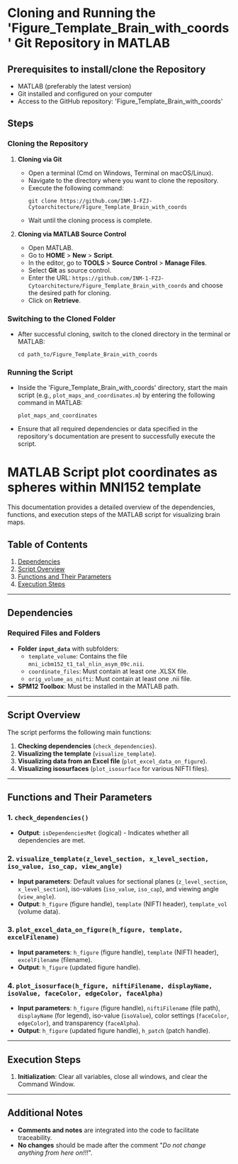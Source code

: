 # Cloning and Running the 'Figure_Template_Brain_with_coords' Git Repository in MATLAB

## Prerequisites to install/clone the Repository
- MATLAB (preferably the latest version)
- Git installed and configured on your computer
- Access to the GitHub repository: 'Figure_Template_Brain_with_coords'

## Steps

### Cloning the Repository
1. **Cloning via Git**
    - Open a terminal (Cmd on Windows, Terminal on macOS/Linux).
    - Navigate to the directory where you want to clone the repository.
    - Execute the following command:
      ```
      git clone https://github.com/INM-1-FZJ-Cytoarchitecture/Figure_Template_Brain_with_coords
      ```
    - Wait until the cloning process is complete.

2. **Cloning via MATLAB Source Control**
    - Open MATLAB.
    - Go to **HOME** > **New** > **Script**.
    - In the editor, go to **TOOLS** > **Source Control** > **Manage Files**.
    - Select **Git** as source control.
    - Enter the URL: `https://github.com/INM-1-FZJ-Cytoarchitecture/Figure_Template_Brain_with_coords` and choose the desired path for cloning.
    - Click on **Retrieve**.

### Switching to the Cloned Folder
- After successful cloning, switch to the cloned directory in the terminal or MATLAB:
  ```
  cd path_to/Figure_Template_Brain_with_coords
  ```

### Running the Script
- Inside the 'Figure_Template_Brain_with_coords' directory, start the main script (e.g., `plot_maps_and_coordinates.m`) by entering the following command in MATLAB:
  ```
  plot_maps_and_coordinates
  ```
- Ensure that all required dependencies or data specified in the repository's documentation are present to successfully execute the script.


# MATLAB Script plot coordinates as spheres within MNI152 template

This documentation provides a detailed overview of the dependencies, functions, and execution steps of the MATLAB script for visualizing brain maps.

## Table of Contents
1. [Dependencies](#dependencies)
2. [Script Overview](#script-overview)
3. [Functions and Their Parameters](#functions-and-their-parameters)
4. [Execution Steps](#execution-steps)

---

## Dependencies
### Required Files and Folders
- **Folder `input_data`** with subfolders:
  - `template_volume`: Contains the file `mni_icbm152_t1_tal_nlin_asym_09c.nii`.
  - `coordinate_files`: Must contain at least one .XLSX file.
  - `orig_volume_as_nifti`: Must contain at least one .nii file.
- **SPM12 Toolbox**: Must be installed in the MATLAB path.

---

## Script Overview
The script performs the following main functions:
1. **Checking dependencies** (`check_dependencies`).
2. **Visualizing the template** (`visualize_template`).
3. **Visualizing data from an Excel file** (`plot_excel_data_on_figure`).
4. **Visualizing isosurfaces** (`plot_isosurface` for various NIFTI files).


---

## Functions and Their Parameters
### 1. `check_dependencies()`
- **Output**: `isDependenciesMet` (logical) - Indicates whether all dependencies are met.

### 2. `visualize_template(z_level_section, x_level_section, iso_value, iso_cap, view_angle)`
- **Input parameters**: Default values for sectional planes (`z_level_section`, `x_level_section`), iso-values (`iso_value`, `iso_cap`), and viewing angle (`view_angle`).
- **Output**: `h_figure` (figure handle), `template` (NIFTI header), `template_vol` (volume data).

### 3. `plot_excel_data_on_figure(h_figure, template, excelFilename)`
- **Input parameters**: `h_figure` (figure handle), `template` (NIFTI header), `excelFilename` (filename).
- **Output**: `h_figure` (updated figure handle).

### 4. `plot_isosurface(h_figure, niftiFilename, displayName, isoValue, faceColor, edgeColor, faceAlpha)`
- **Input parameters**: `h_figure` (figure handle), `niftiFilename` (file path), `displayName` (for legend), iso-value (`isoValue`), color settings (`faceColor`, `edgeColor`), and transparency (`faceAlpha`).
- **Output**: `h_figure` (updated figure handle), `h_patch` (patch handle).

---

## Execution Steps
1. **Initialization**: Clear all variables, close all windows, and clear the Command Window.

---

## Additional Notes
- **Comments and notes** are integrated into the code to facilitate traceability.
- **No changes** should be made after the comment "*Do not change anything from here on!!!*".
